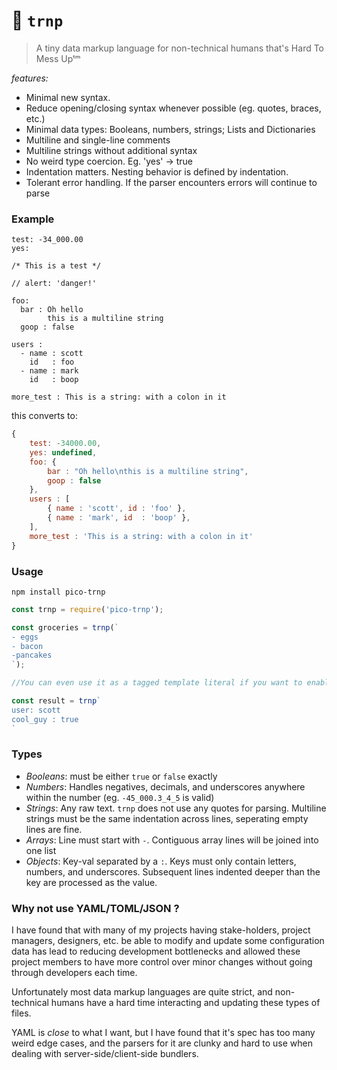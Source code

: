 # 🍠 `trnp`

> A tiny data markup language for non-technical humans that's Hard To Mess Upᵗᵐ


*features:*
- Minimal new syntax.
- Reduce opening/closing syntax whenever possible (eg. quotes, braces, etc.)
- Minimal data types: Booleans, numbers, strings; Lists and Dictionaries
- Multiline and single-line comments
- Multiline strings without additional syntax
- No weird type coercion. Eg. 'yes' -> true
- Indentation matters. Nesting behavior is defined by indentation.
- Tolerant error handling. If the parser encounters errors will continue to parse



### Example

```
test: -34_000.00
yes:

/* This is a test */

// alert: 'danger!'

foo:
  bar : Oh hello
        this is a multiline string
  goop : false

users :
  - name : scott
    id   : foo
  - name : mark
    id   : boop

more_test : This is a string: with a colon in it
```

this converts to:

```js
{
	test: -34000.00,
	yes: undefined,
	foo: {
		bar : "Oh hello\nthis is a multiline string",
		goop : false
	},
	users : [
		{ name : 'scott', id : 'foo' },
		{ name : 'mark', id  : 'boop' },
	],
	more_test : 'This is a string: with a colon in it'
}
```

### Usage

```
npm install pico-trnp
```

```js
const trnp = require('pico-trnp');

const groceries = trnp(`
- eggs
- bacon
-pancakes
`);

//You can even use it as a tagged template literal if you want to enable syntax highlighting within your editor

const result = trnp`
user: scott
cool_guy : true
`
```

### Types

- *Booleans*: must be either `true` or `false` exactly
- *Numbers*: Handles negatives, decimals, and underscores anywhere within the number (eg. `-45_000.3_4_5` is valid)
- *Strings*: Any raw text. `trnp` does not use any quotes for parsing. Multiline strings must be the same indentation across lines, seperating empty lines are fine.
- *Arrays*: Line must start with `-`. Contiguous array lines will be joined into one list
- *Objects*: Key-val separated by a `:`. Keys must only contain letters, numbers, and underscores. Subsequent lines indented deeper than the key are processed as the value.


### Why not use YAML/TOML/JSON ?
I have found that with many of my projects having stake-holders, project managers, designers, etc. be able to modify and update some configuration data has lead to reducing development bottlenecks and allowed these project members to have more control over minor changes without going through developers each time.

Unfortunately most data markup languages are quite strict, and non-technical humans have a hard time interacting and updating these types of files.

YAML is _close_ to what I want, but I have found that it's spec has too many weird edge cases, and the parsers for it are clunky and hard to use when dealing with server-side/client-side bundlers.


